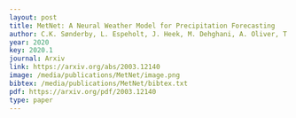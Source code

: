 ```yaml
--- 
layout: post
title: MetNet: A Neural Weather Model for Precipitation Forecasting
author: C.K. Sønderby, L. Espeholt, J. Heek, M. Dehghani, A. Oliver, T. Salimans, S. Agrawal, J. Hickey, N. Kalchbrenner
year: 2020
key: 2020.1
journal: Arxiv
link: https://arxiv.org/abs/2003.12140
image: /media/publications/MetNet/image.png
bibtex: /media/publications/MetNet/bibtex.txt
pdf: https://arxiv.org/pdf/2003.12140
type: paper
---
```

